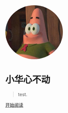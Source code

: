 <img width="180px" style="border-radius: 50%" bor src="https://github.com/lihaohua302675082/page/raw/master/f7b306cf0e733a1068fb662e3fff0f3.jpg">

# 小华心不动

>test.
>
[开始阅读](README.md)
